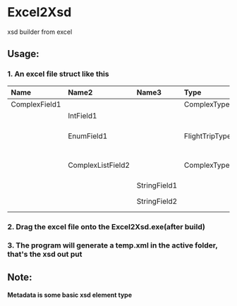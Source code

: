 # Excel2Xsd
xsd builder from excel

## Usage:
### 1. An excel file struct like this

|Name|Name2|Name3|Type|Metadata|Range|Remark|
|:--|:--|:--|:--|:--|:--|:--|
|ComplexField1|||ComplexType1||||
||IntField1|||int||some remark|
||EnumField1||FlightTripType|Enum|1=One=enumremark1<br>2=Two=enumremark2<br>3=Three=enumremark3|some remark|
||ComplexListField2||ComplexType2|List||this is a list of ComplexType2 object|
|||StringField1||string||this is a string|
|||StringField2||string||this is also a string|

### 2. Drag the excel file onto the Excel2Xsd.exe(after build)
### 3. The program will generate a temp.xml in the active folder, that's the xsd out put

## Note:
#### Metadata is some basic xsd element type
